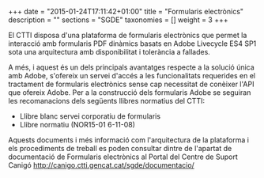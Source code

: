 +++
date        = "2015-01-24T17:11:42+01:00"
title       = "Formularis electrònics"
description = ""
sections    = "SGDE"
taxonomies  = []
weight 		= 3
+++

El CTTI disposa d'una plataforma de formularis electrònics que permet la interacció amb formularis PDF dinàmics basats en Adobe Livecycle ES4 SP1 sota una arquitectura amb disponibilitat i tolerància a fallades.

A més, i aquest és un dels principals avantatges respecte a la solució única amb Adobe, s'ofereix un servei d'accés a les funcionalitats requerides en el tractament de formularis electrònics sense cap necessitat de conèixer l'API que ofereix Adobe.
Per a la construcció dels formularis Adobe se seguiran les recomanacions dels següents llibres normatius del CTTI:

- Llibre blanc servei corporatiu de formularis
- Llibre normatiu (NOR15-01 6-11-08)

Aquests documents i més informació com l'arquitectura de la plataforma i els procediments de treball es poden consultar dintre de l'apartat de documentació de Formularis electrònics al Portal del Centre de Suport Canigó http://canigo.ctti.gencat.cat/sgde/documentacio/

